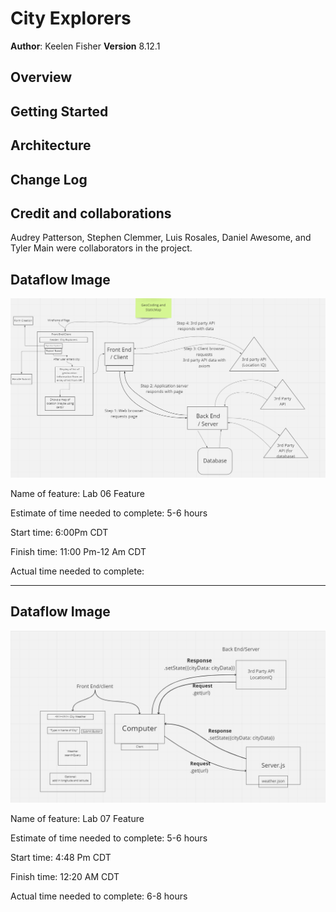 # City Explorers

**Author**: Keelen Fisher
**Version** 8.12.1

## Overview

## Getting Started

## Architecture

## Change Log

## Credit and collaborations

Audrey Patterson, Stephen Clemmer, Luis Rosales, Daniel Awesome, and Tyler Main were collaborators in the project.

## Dataflow Image

![wireframe](public/Wireframe%20WRRC%20for%20Lab%2006.png)

Name of feature: Lab 06 Feature

Estimate of time needed to complete: 5-6 hours

Start time: 6:00Pm CDT

Finish time: 11:00 Pm-12 Am CDT

Actual time needed to complete:

------------------------------------------------------------------------------------------------------------------------------------------------------------------------------

## Dataflow Image

![wireframe2](public/Image%20of%20WRRC%202%20for%20Lab%2007.png)

Name of feature: Lab 07 Feature

Estimate of time needed to complete: 5-6 hours

Start time: 4:48 Pm CDT

Finish time: 12:20 AM CDT

Actual time needed to complete: 6-8 hours

